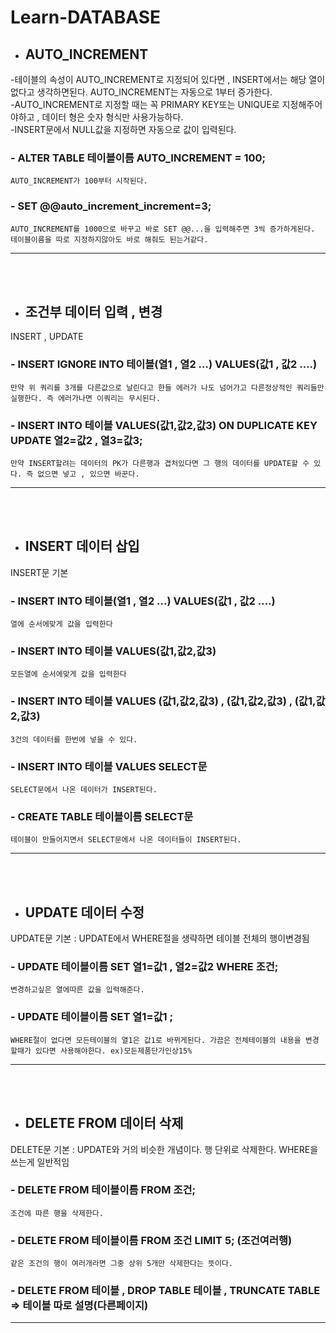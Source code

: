 # Learn-DATABASE
* ## AUTO_INCREMENT
-테이블의 속성이 AUTO_INCREMENT로 지정되어 있다면 , INSERT에서는 해당 열이 없다고 생각하면된다. AUTO_INCREMENT는 자동으로 1부터 증가한다. <br>
-AUTO_INCREMENT로 지정할 때는 꼭 PRIMARY KEY또는 UNIQUE로 지정해주어야하고 , 데이터 형은 숫자 형식만 사용가능하다. <br>
-INSERT문에서 NULL값을 지정하면 자동으로 값이 입력된다.<br>

### - ALTER TABLE 테이블이름 AUTO_INCREMENT = 100;<br>
    AUTO_INCREMENT가 100부터 시작된다.
 
### - SET @@auto_increment_increment=3;<br>
    AUTO_INCREMENT를 1000으로 바꾸고 바로 SET @@...을 입력해주면 3씩 증가하게된다.
    테이블이름을 따로 지정하지않아도 바로 해줘도 된는거같다.
 
 ***
 <br><br>
* ## 조건부 데이터 입력 , 변경
INSERT , UPDATE <br>

### - INSERT IGNORE INTO 테이블(열1 , 열2 ...) VALUES(값1 , 값2 ....)<br>
    만약 위 쿼리를 3개를 다른값으로 날린다고 한들 에러가 나도 넘어가고 다른정상적인 쿼리들만 실행한다. 즉 에러가나면 이쿼리는 무시된다.
 
### - INSERT INTO 테이블 VALUES(값1,값2,값3) ON DUPLICATE KEY UPDATE 열2=값2 , 열3=값3; <br>
    만약 INSERT할려는 데이터의 PK가 다른행과 겹처있다면 그 행의 데이터를 UPDATE할 수 있다. 즉 없으면 넣고 , 있으면 바꾼다.
***
<br><br>
* ## INSERT 데이터 삽입
INSERT문 기본 <br>

### - INSERT INTO 테이블(열1 , 열2 ...) VALUES(값1 , 값2 ....)<br>
    열에 순서에맞게 값을 입력한다
### - INSERT INTO 테이블 VALUES(값1,값2,값3)<br>
    모든열에 순서에맞게 값을 입력한다
### - INSERT INTO 테이블 VALUES (값1,값2,값3) , (값1,값2,값3) , (값1,값2,값3)<br>
    3건의 데이터를 한번에 넣을 수 있다.
### - INSERT INTO 테이블 VALUES SELECT문 <br>
    SELECT문에서 나온 데이터가 INSERT된다.
 
### - CREATE TABLE 테이블이름 SELECT문 <br>
    테이블이 만들어지면서 SELECT문에서 나온 데이터들이 INSERT된다.
***

<br><br>
* ## UPDATE 데이터 수정
UPDATE문 기본 : UPDATE에서 WHERE절을 생략하면 테이블 전체의 행이변경됨<br>

### - UPDATE 테이블이름 SET 열1=값1 , 열2=값2 WHERE 조건;<br>
    변경하고싶은 열에따른 값을 입력해준다.
### - UPDATE 테이블이름 SET 열1=값1 ;<br>
    WHERE절이 없다면 모든테이블의 열1은 값1로 바뀌게된다. 가끔은 전체테이블의 내용을 변경할때가 있다면 사용해야한다. ex)모든제품단가인상15%
 
***
<br><br>
* ## DELETE FROM 데이터 삭제
DELETE문 기본 : UPDATE와 거의 비슷한 개념이다. 행 단위로 삭제한다. WHERE을 쓰는게 일반적임<br>

### - DELETE FROM 테이블이름 FROM 조건; <br>
    조건에 따른 행을 삭제한다.
### - DELETE FROM 테이블이름 FROM 조건 LIMIT 5; (조건여러행)<br>
    같은 조건의 행이 여러개라면 그중 상위 5개만 삭제한다는 뜻이다. 
### - DELETE FROM 테이블 , DROP TABLE 테이블 , TRUNCATE TABLE => 테이블 따로 설명(다른페이지)<br>
***









